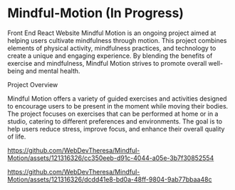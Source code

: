 # Mindful-Motion (In Progress)
Front End React Website
Mindful Motion is an ongoing project aimed at helping users cultivate mindfulness through motion. This project combines elements of physical activity, mindfulness practices, and technology to create a unique and engaging experience. By blending the benefits of exercise and mindfulness, Mindful Motion strives to promote overall well-being and mental health.

Project Overview

Mindful Motion offers a variety of guided exercises and activities designed to encourage users to be present in the moment while moving their bodies. The project focuses on exercises that can be performed at home or in a studio, catering to different preferences and environments. The goal is to help users reduce stress, improve focus, and enhance their overall quality of life.



https://github.com/WebDevTheresa/Mindful-Motion/assets/121316326/cc350eeb-d91c-4044-a05e-3b7f30852554



https://github.com/WebDevTheresa/Mindful-Motion/assets/121316326/dcdd41e8-bd0a-48ff-9804-9ab77bbaa48c


